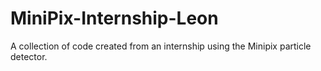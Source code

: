 # MiniPix-Internship-Leon
A collection of code created from an internship using the Minipix particle detector.
